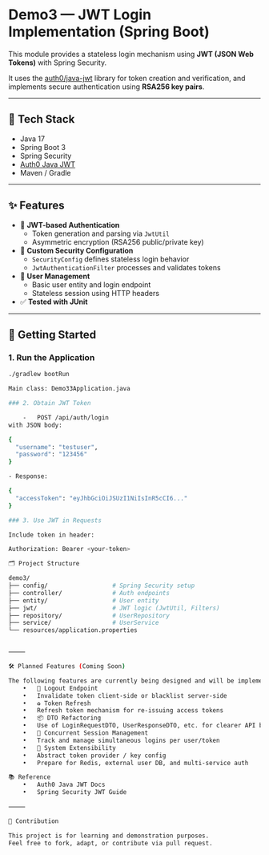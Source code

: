 # Demo3 — JWT Login Implementation (Spring Boot)

This module provides a stateless login mechanism using **JWT (JSON Web Tokens)** with Spring Security.

It uses the [auth0/java-jwt](https://github.com/auth0/java-jwt) library for token creation and verification, and implements secure authentication using **RSA256 key pairs**.

---

## 🔧 Tech Stack

- Java 17
- Spring Boot 3
- Spring Security
- [Auth0 Java JWT](https://github.com/auth0/java-jwt)
- Maven / Gradle

---

## ✨ Features

- 🔐 **JWT-based Authentication**
  - Token generation and parsing via `JwtUtil`
  - Asymmetric encryption (RSA256 public/private key)
- 🧱 **Custom Security Configuration**
  - `SecurityConfig` defines stateless login behavior
  - `JwtAuthenticationFilter` processes and validates tokens
- 👤 **User Management**
  - Basic user entity and login endpoint
  - Stateless session using HTTP headers
- ✅ **Tested with JUnit**

---

## 🚀 Getting Started

### 1. Run the Application

```bash
./gradlew bootRun

Main class: Demo33Application.java

### 2. Obtain JWT Token

	-	POST /api/auth/login
with JSON body:

{
  "username": "testuser",
  "password": "123456"
}

- Response:

{
  "accessToken": "eyJhbGciOiJSUzI1NiIsInR5cCI6..."
}

### 3. Use JWT in Requests

Include token in header:

Authorization: Bearer <your-token>

🗂 Project Structure

demo3/
├── config/                  # Spring Security setup
├── controller/              # Auth endpoints
├── entity/                  # User entity
├── jwt/                     # JWT logic (JwtUtil, Filters)
├── repository/              # UserRepository
├── service/                 # UserService
└── resources/application.properties


⸻

🛠 Planned Features (Coming Soon)

The following features are currently being designed and will be implemented step by step:
	•	🔄 Logout Endpoint
	•	Invalidate token client-side or blacklist server-side
	•	♻️ Token Refresh
	•	Refresh token mechanism for re-issuing access tokens
	•	📦 DTO Refactoring
	•	Use of LoginRequestDTO, UserResponseDTO, etc. for clearer API boundaries
	•	👥 Concurrent Session Management
	•	Track and manage simultaneous logins per user/token
	•	🚀 System Extensibility
	•	Abstract token provider / key config
	•	Prepare for Redis, external user DB, and multi-service auth

📚 Reference
	•	Auth0 Java JWT Docs
	•	Spring Security JWT Guide

⸻

🤝 Contribution

This project is for learning and demonstration purposes.
Feel free to fork, adapt, or contribute via pull request.






